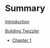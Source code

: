 # Summary

[Introduction](./intro.md)

[Building Twizzler](./BUILD.md)

- [Chapter 1](./chapter_1.md)
